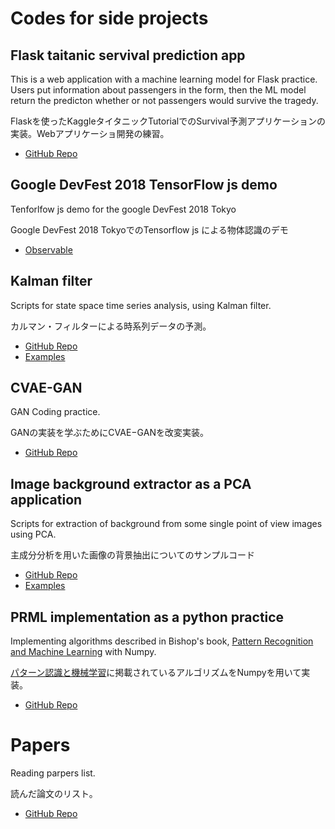# Codes for side projects
## Flask taitanic servival prediction app
This is a web application with a machine learning model for Flask practice. Users put information about passengers in the form, then the ML model return the predicton whether or not passengers would survive the tragedy.

Flaskを使ったKaggleタイタニックTutorialでのSurvival予測アプリケーションの実装。Webアプリケーショ開発の練習。

- [GitHub Repo](https://github.com/tkazusa/flask_titanic)

## Google DevFest 2018 TensorFlow js demo
Tenforlfow js demo for the google DevFest 2018 Tokyo

Google DevFest 2018 TokyoでのTensorflow js による物体認識のデモ 

- [Observable](https://beta.observablehq.com/@tkazusa/google-devfest-2018-tokyo)

## Kalman filter
Scripts for state space time series analysis, using Kalman filter.

カルマン・フィルターによる時系列データの予測。

- [GitHub Repo](https://github.com/tkazusa/kalman_filter)
- [Examples](https://github.com/tkazusa/kalman_filter/blob/master/examples/time%20series%20data%20estimation%20with%20kalman%20filter.ipynb)

## CVAE-GAN
GAN Coding practice.

GANの実装を学ぶためにCVAE−GANを改変実装。

- [GitHub Repo](https://github.com/tkazusa/CVAE-GAN)

## Image background extractor as a PCA application
Scripts for extraction of background from some single point of view images using PCA.

主成分分析を用いた画像の背景抽出についてのサンプルコード

- [GitHub Repo](https://github.com/tkazusa/background_extractor)
- [Examples](https://github.com/tkazusa/background_extractor/blob/master/examples/eigen_background_extractor.ipynb)

## PRML implementation as a python practice
Implementing algorithms described in Bishop's book, [Pattern Recognition and Machine Learning](https://www.amazon.co.jp/Pattern-Recognition-Learning-Information-Statistics/dp/0387310738) with Numpy.

[パターン認識と機械学習](https://www.amazon.co.jp/Pattern-Recognition-Learning-Information-Statistics/dp/0387310738)に掲載されているアルゴリズムをNumpyを用いて実装。

- [GitHub Repo](https://github.com/tkazusa/Python_MachineLeaning)

# Papers
Reading parpers list.

読んだ論文のリスト。

- [GitHub Repo](https://github.com/tkazusa/papers/issues?q=is%3Aissue+is%3Aclosed)
